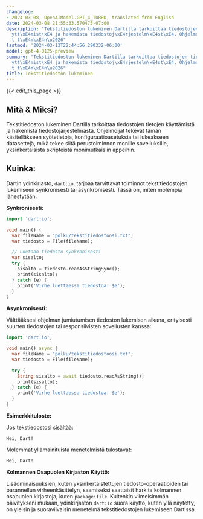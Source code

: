 ```yaml
---
changelog:
- 2024-03-08, OpenAIModel.GPT_4_TURBO, translated from English
date: 2024-03-08 21:55:33.570475-07:00
description: "Tekstitiedoston lukeminen Dartilla tarkoittaa tiedostojen tietojen k\xE4\
  ytt\xE4mist\xE4 ja hakemista tiedostoj\xE4rjestelm\xE4st\xE4. Ohjelmoijat tekev\xE4\
  t t\xE4m\xE4n\u2026"
lastmod: '2024-03-13T22:44:56.290332-06:00'
model: gpt-4-0125-preview
summary: "Tekstitiedoston lukeminen Dartilla tarkoittaa tiedostojen tietojen k\xE4\
  ytt\xE4mist\xE4 ja hakemista tiedostoj\xE4rjestelm\xE4st\xE4. Ohjelmoijat tekev\xE4\
  t t\xE4m\xE4n\u2026"
title: Tekstitiedoston lukeminen
---
```


{{< edit_this_page >}}

## Mitä & Miksi?

Tekstitiedoston lukeminen Dartilla tarkoittaa tiedostojen tietojen käyttämistä ja hakemista tiedostojärjestelmästä. Ohjelmoijat tekevät tämän käsitelläkseen syötetietoja, konfiguraatioasetuksia tai lukeakseen datasettejä, mikä tekee siitä perustoiminnon monille sovelluksille, yksinkertaisista skripteistä monimutkaisiin appeihin.

## Kuinka:

Dartin ydinkirjasto, `dart:io`, tarjoaa tarvittavat toiminnot tekstitiedostojen lukemiseen synkronisesti tai asynkronisesti. Tässä on, miten molempia lähestytään.

**Synkronisesti:**

```dart
import 'dart:io';

void main() {
  var fileName = "polku/tekstitiedostoosi.txt";
  var tiedosto = File(fileName);

  // Luetaan tiedosto synkronisesti
  var sisalto;
  try {
    sisalto = tiedosto.readAsStringSync();
    print(sisalto);
  } catch (e) {
    print('Virhe luettaessa tiedostoa: $e');
  }
}
```

**Asynkronisesti:**

Välttääksesi ohjelman jumiutumisen tiedoston lukemisen aikana, erityisesti suurten tiedostojen tai responsiivisten sovellusten kanssa:

```dart
import 'dart:io';

void main() async {
  var fileName = "polku/tekstitiedostoosi.txt";
  var tiedosto = File(fileName);

  try {
    String sisalto = await tiedosto.readAsString();
    print(sisalto);
  } catch (e) {
    print('Virhe luettaessa tiedostoa: $e');
  }
}
```

**Esimerkkituloste:**

Jos tekstiedostosi sisältää:

```
Hei, Dart!
```

Molemmat yllämainituista menetelmistä tulostavat:

```
Hei, Dart!
```

**Kolmannen Osapuolen Kirjaston Käyttö:**

Lisäominaisuuksien, kuten yksinkertaistettujen tiedosto-operaatioiden tai parannellun virheenkäsittelyn, saamiseksi saattaisit harkita kolmannen osapuolen kirjastoja, kuten `package:file`. Kuitenkin viimeisimmän päivitykseni mukaan, ydinkirjaston `dart:io` suora käyttö, kuten yllä näytetty, on yleisin ja suoraviivaisin menetelmä tekstitiedostojen lukemiseen Dartissa.
